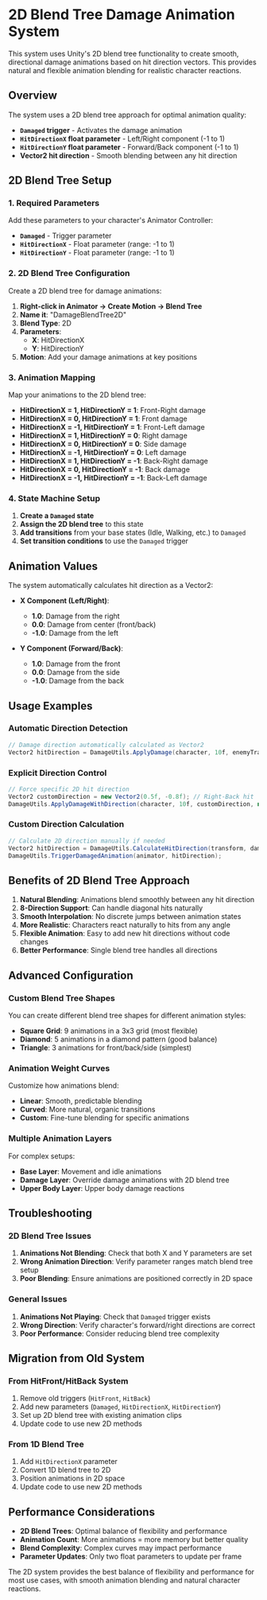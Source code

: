 # 2D Blend Tree Damage Animation System

This system uses Unity's 2D blend tree functionality to create smooth, directional damage animations based on hit direction vectors. This provides natural and flexible animation blending for realistic character reactions.

## Overview

The system uses a 2D blend tree approach for optimal animation quality:

- **`Damaged` trigger** - Activates the damage animation
- **`HitDirectionX` float parameter** - Left/Right component (-1 to 1)
- **`HitDirectionY` float parameter** - Forward/Back component (-1 to 1)
- **Vector2 hit direction** - Smooth blending between any hit direction

## 2D Blend Tree Setup

### 1. Required Parameters

Add these parameters to your character's Animator Controller:

- **`Damaged`** - Trigger parameter
- **`HitDirectionX`** - Float parameter (range: -1 to 1)
- **`HitDirectionY`** - Float parameter (range: -1 to 1)

### 2. 2D Blend Tree Configuration

Create a 2D blend tree for damage animations:

1. **Right-click in Animator → Create Motion → Blend Tree**
2. **Name it**: "DamageBlendTree2D"
3. **Blend Type**: 2D
4. **Parameters**: 
   - **X**: HitDirectionX
   - **Y**: HitDirectionY
5. **Motion**: Add your damage animations at key positions

### 3. Animation Mapping

Map your animations to the 2D blend tree:

- **HitDirectionX = 1, HitDirectionY = 1**: Front-Right damage
- **HitDirectionX = 0, HitDirectionY = 1**: Front damage
- **HitDirectionX = -1, HitDirectionY = 1**: Front-Left damage
- **HitDirectionX = 1, HitDirectionY = 0**: Right damage
- **HitDirectionX = 0, HitDirectionY = 0**: Side damage
- **HitDirectionX = -1, HitDirectionY = 0**: Left damage
- **HitDirectionX = 1, HitDirectionY = -1**: Back-Right damage
- **HitDirectionX = 0, HitDirectionY = -1**: Back damage
- **HitDirectionX = -1, HitDirectionY = -1**: Back-Left damage

### 4. State Machine Setup

1. **Create a `Damaged` state**
2. **Assign the 2D blend tree** to this state
3. **Add transitions** from your base states (Idle, Walking, etc.) to `Damaged`
4. **Set transition conditions** to use the `Damaged` trigger

## Animation Values

The system automatically calculates hit direction as a Vector2:

- **X Component (Left/Right)**:
  - **1.0**: Damage from the right
  - **0.0**: Damage from center (front/back)
  - **-1.0**: Damage from the left

- **Y Component (Forward/Back)**:
  - **1.0**: Damage from the front
  - **0.0**: Damage from the side
  - **-1.0**: Damage from the back

## Usage Examples

### Automatic Direction Detection
```csharp
// Damage direction automatically calculated as Vector2
Vector2 hitDirection = DamageUtils.ApplyDamage(character, 10f, enemyTransform, animator, transform);
```

### Explicit Direction Control
```csharp
// Force specific 2D hit direction
Vector2 customDirection = new Vector2(0.5f, -0.8f); // Right-Back hit
DamageUtils.ApplyDamageWithDirection(character, 10f, customDirection, null, animator, transform);
```

### Custom Direction Calculation
```csharp
// Calculate 2D direction manually if needed
Vector2 hitDirection = DamageUtils.CalculateHitDirection(transform, damageSource);
DamageUtils.TriggerDamagedAnimation(animator, hitDirection);
```

## Benefits of 2D Blend Tree Approach

1. **Natural Blending**: Animations blend smoothly between any hit direction
2. **8-Direction Support**: Can handle diagonal hits naturally
3. **Smooth Interpolation**: No discrete jumps between animation states
4. **More Realistic**: Characters react naturally to hits from any angle
5. **Flexible Animation**: Easy to add new hit directions without code changes
6. **Better Performance**: Single blend tree handles all directions

## Advanced Configuration

### Custom Blend Tree Shapes

You can create different blend tree shapes for different animation styles:

- **Square Grid**: 9 animations in a 3x3 grid (most flexible)
- **Diamond**: 5 animations in a diamond pattern (good balance)
- **Triangle**: 3 animations for front/back/side (simplest)

### Animation Weight Curves

Customize how animations blend:

- **Linear**: Smooth, predictable blending
- **Curved**: More natural, organic transitions
- **Custom**: Fine-tune blending for specific animations

### Multiple Animation Layers

For complex setups:
- **Base Layer**: Movement and idle animations
- **Damage Layer**: Override damage animations with 2D blend tree
- **Upper Body Layer**: Upper body damage reactions

## Troubleshooting

### 2D Blend Tree Issues

1. **Animations Not Blending**: Check that both X and Y parameters are set
2. **Wrong Animation Direction**: Verify parameter ranges match blend tree setup
3. **Poor Blending**: Ensure animations are positioned correctly in 2D space

### General Issues

1. **Animations Not Playing**: Check that `Damaged` trigger exists
2. **Wrong Direction**: Verify character's forward/right directions are correct
3. **Poor Performance**: Consider reducing blend tree complexity

## Migration from Old System

### From HitFront/HitBack System
1. Remove old triggers (`HitFront`, `HitBack`)
2. Add new parameters (`Damaged`, `HitDirectionX`, `HitDirectionY`)
3. Set up 2D blend tree with existing animation clips
4. Update code to use new 2D methods

### From 1D Blend Tree
1. Add `HitDirectionX` parameter
2. Convert 1D blend tree to 2D
3. Position animations in 2D space
4. Update code to use new 2D methods

## Performance Considerations

- **2D Blend Trees**: Optimal balance of flexibility and performance
- **Animation Count**: More animations = more memory but better quality
- **Blend Complexity**: Complex curves may impact performance
- **Parameter Updates**: Only two float parameters to update per frame

The 2D system provides the best balance of flexibility and performance for most use cases, with smooth animation blending and natural character reactions.
